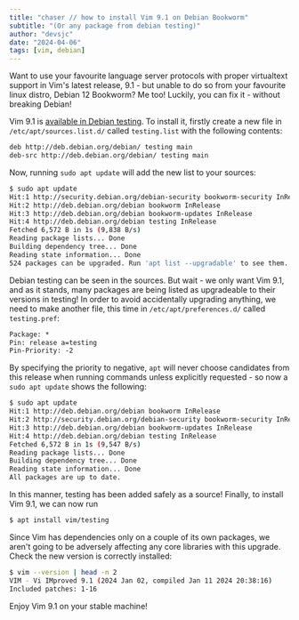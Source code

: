 ```yaml
---
title: "chaser // how to install Vim 9.1 on Debian Bookworm"
subtitle: "(Or any package from debian testing)"
author: "devsjc"
date: "2024-04-06"
tags: [vim, debian]
---
```


Want to use your favourite language server protocols with proper virtualtext support in Vim's latest release, 9.1 - but unable to do so from your favourite linux distro, Debian 12 Bookworm? Me too! Luckily, you can fix it - without breaking Debian!

Vim 9.1 is [available in Debian testing](https://packages.debian.org/trixie/vim). To install it, firstly create a new file in `/etc/apt/sources.list.d/` called `testing.list` with the following contents:

```txt
deb http://deb.debian.org/debian/ testing main
deb-src http://deb.debian.org/debian/ testing main
 ```

Now, running `sudo apt update` will add the new list to your sources:

```bash
$ sudo apt update
Hit:1 http://security.debian.org/debian-security bookworm-security InRelease
Hit:2 http://deb.debian.org/debian bookworm InRelease
Hit:3 http://deb.debian.org/debian bookworm-updates InRelease
Hit:4 http://deb.debian.org/debian testing InRelease
Fetched 6,572 B in 1s (9,838 B/s)
Reading package lists... Done
Building dependency tree... Done
Reading state information... Done
524 packages can be upgraded. Run 'apt list --upgradable' to see them.
```

Debian testing can be seen in the sources. But wait - we only want Vim 9.1, and as it stands, many packages are being listed as upgradeable to their versions in testing! In order to avoid accidentally upgrading anything, we need to make another file, this time in `/etc/apt/preferences.d/` called `testing.pref`:

```txt
Package: *
Pin: release a=testing
Pin-Priority: -2
```

By specifying the priority to negative, `apt` will never choose candidates from this release when running commands unless explicitly requested - so now a `sudo apt update` shows the following:

```bash
$ sudo apt update
Hit:1 http://deb.debian.org/debian bookworm InRelease
Hit:2 http://security.debian.org/debian-security bookworm-security InRelease
Hit:3 http://deb.debian.org/debian bookworm-updates InRelease
Hit:4 http://deb.debian.org/debian testing InRelease
Fetched 6,572 B in 1s (9,547 B/s)
Reading package lists... Done
Building dependency tree... Done
Reading state information... Done
All packages are up to date.
```

In this manner, testing has been added safely as a source! Finally, to install Vim 9.1, we can now run

```bash
$ apt install vim/testing
```

Since Vim has dependencies only on a couple of its own packages, we aren't going to be adversely affecting any core libraries with this upgrade. Check the new version is correctly installed:

```bash
$ vim --version | head -n 2
VIM - Vi IMproved 9.1 (2024 Jan 02, compiled Jan 11 2024 20:38:16)
Included patches: 1-16
```

Enjoy Vim 9.1 on your stable machine!

